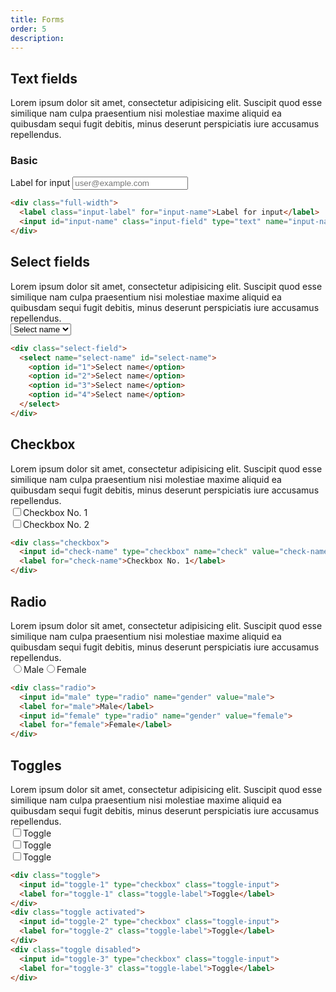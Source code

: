 ```yaml
---
title: Forms
order: 5
description: 
---
```


## Text fields
Lorem ipsum dolor sit amet, consectetur adipisicing elit. Suscipit quod esse similique nam culpa praesentium nisi molestiae maxime aliquid ea quibusdam sequi fugit debitis, minus deserunt perspiciatis iure accusamus repellendus.

### Basic

<div class="full-width">
  <label class="input-label" for="input-name">Label for input</label>
  <input id="input-name" class="input-field" type="text" name="input-name" placeholder="user@example.com" />
</div>

```html
<div class="full-width">
  <label class="input-label" for="input-name">Label for input</label>
  <input id="input-name" class="input-field" type="text" name="input-name" placeholder="user@example.com" />
</div>
```

<h2 id="Select-fields">Select fields</h2>
Lorem ipsum dolor sit amet, consectetur adipisicing elit. Suscipit quod esse similique nam culpa praesentium nisi molestiae maxime aliquid ea quibusdam sequi fugit debitis, minus deserunt perspiciatis iure accusamus repellendus.

<div class="box-container">
  <div class="select-field"><select name="select-name" id="select-name"><option id="1">Select name</option><option id="2">Select name</option><option id="3">Select name</option><option id="4">Select name</option></select></div>
</div>

```html
<div class="select-field">
  <select name="select-name" id="select-name">
    <option id="1">Select name</option>
    <option id="2">Select name</option>
    <option id="3">Select name</option>
    <option id="4">Select name</option>
  </select>
</div>
```

<h2 id="Checkbox">Checkbox</h2>
Lorem ipsum dolor sit amet, consectetur adipisicing elit. Suscipit quod esse similique nam culpa praesentium nisi molestiae maxime aliquid ea quibusdam sequi fugit debitis, minus deserunt perspiciatis iure accusamus repellendus.

<div class="checkbox"><input id="check1" type="checkbox" name="check" value="check1"><label for="check1">Checkbox No. 1</label><br><input id="check2" type="checkbox" name="check" value="check2"><label for="check2">Checkbox No. 2</label></div>

```html
<div class="checkbox">
  <input id="check-name" type="checkbox" name="check" value="check-name">
  <label for="check-name">Checkbox No. 1</label>
</div>
```

<h2 id="Radio">Radio</h2>
Lorem ipsum dolor sit amet, consectetur adipisicing elit. Suscipit quod esse similique nam culpa praesentium nisi molestiae maxime aliquid ea quibusdam sequi fugit debitis, minus deserunt perspiciatis iure accusamus repellendus.

<div class="radio"><input id="male" type="radio" name="gender" value="male"><label for="male">Male</label><input id="female" type="radio" name="gender" value="female"><label for="female">Female</label></div>

```html
<div class="radio">
  <input id="male" type="radio" name="gender" value="male">
  <label for="male">Male</label>
  <input id="female" type="radio" name="gender" value="female">
  <label for="female">Female</label>
</div>
```

<h2 id="Toggles">Toggles</h2>
Lorem ipsum dolor sit amet, consectetur adipisicing elit. Suscipit quod esse similique nam culpa praesentium nisi molestiae maxime aliquid ea quibusdam sequi fugit debitis, minus deserunt perspiciatis iure accusamus repellendus.
<div class="toggle"><input id="toggle-1" type="checkbox" class="toggle-input"><label for="toggle-1" class="toggle-label">Toggle</label></div><div class="toggle activated"><input id="toggle-2" type="checkbox" class="toggle-input"><label for="toggle-2" class="toggle-label">Toggle</label></div><div class="toggle disabled"><input id="toggle-3" type="checkbox" class="toggle-input"><label for="toggle-3" class="toggle-label">Toggle</label></div>

```html
<div class="toggle">
  <input id="toggle-1" type="checkbox" class="toggle-input">
  <label for="toggle-1" class="toggle-label">Toggle</label>
</div>
<div class="toggle activated">
  <input id="toggle-2" type="checkbox" class="toggle-input">
  <label for="toggle-2" class="toggle-label">Toggle</label>
</div>
<div class="toggle disabled">
  <input id="toggle-3" type="checkbox" class="toggle-input">
  <label for="toggle-3" class="toggle-label">Toggle</label>
</div>
```